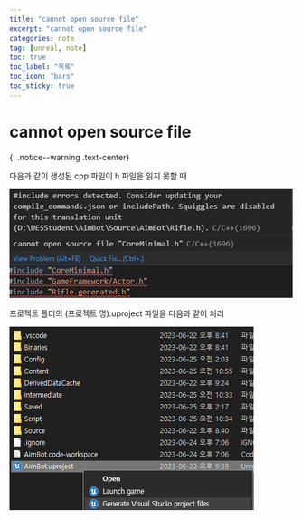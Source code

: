 ```yaml
---
title: "cannot open source file"
excerpt: "cannot open source file"
categories: note
tag: [unreal, note]
toc: true
toc_label: "목록"
toc_icon: "bars"
toc_sticky: true
---
```


# cannot open source file
{: .notice--warning .text-center}

다음과 같이 생성된 cpp 파일이 h 파일을 읽지 못할 때

<img src="/img/unreal/note/cannotOpenSourceFile.png"/>

프로젝트 폴더의 (프로젝트 명).uproject 파일을 다음과 같이 처리

<img src="/img/unreal/note/generateVisualStudioProjectFiles.png"/>